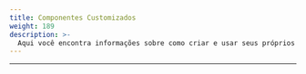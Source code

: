 ```yaml
---
title: Componentes Customizados
weight: 189
description: >-
  Aqui você encontra informações sobre como criar e usar seus próprios componentes no Beagle Flutter.
---
```


---

<!-- todo -->
